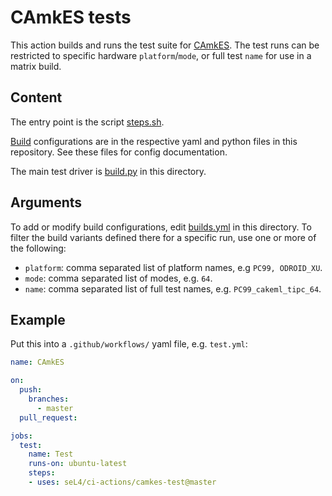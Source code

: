 <!--
     Copyright 2021, Proofcraft Pty Ltd

     SPDX-License-Identifier: CC-BY-SA-4.0
-->

# CAmkES tests

This action builds and runs the test suite for [CAmkES]. The test runs can be
restricted to specific hardware `platform`/`mode`, or full test `name` for use
in a matrix build.

[CAmkES]: https://github.com/seL4/camkes-tool

## Content

The entry point is the script [steps.sh].

[Build] configurations are in the respective yaml and python files in this
repository. See these files for config documentation.

The main test driver is [build.py] in this directory.

[steps.sh]: ./steps.sh
[build.py]: ./build.py
[Build]: builds.yml

## Arguments

To add or modify build configurations, edit [builds.yml][Build] in this
directory. To filter the build variants defined there for a specific run,
use one or more of the following:

- `platform`: comma separated list of platform names, e.g `PC99, ODROID_XU`.
- `mode`: comma separated list of modes, e.g. `64`.
- `name`: comma separated list of full test names, e.g. `PC99_cakeml_tipc_64`.

## Example

Put this into a `.github/workflows/` yaml file, e.g. `test.yml`:

```yaml
name: CAmkES

on:
  push:
    branches:
      - master
  pull_request:

jobs:
  test:
    name: Test
    runs-on: ubuntu-latest
    steps:
    - uses: seL4/ci-actions/camkes-test@master
```
